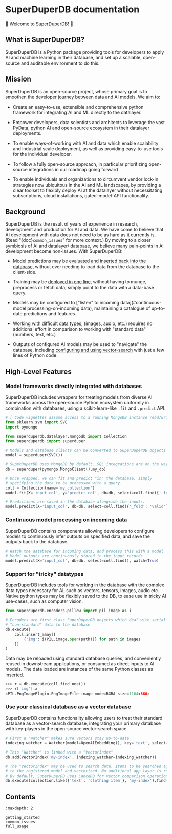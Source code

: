 # SuperDuperDB documentation

🚀 Welcome to SuperDuperDB! 🚀 

## What is SuperDuperDB?

SuperDuperDB is a Python package providing tools for developers to apply AI and machine learning
in their database, and set up a scalable, open-source and auditable environment to do this.

## Mission

SuperDuperDB is an open-source project, whose primary goal is to smoothen the developer journey
between data and AI models. We aim to:

- Create an easy-to-use, extensible and comprehensive python framework for integrating AI and 
  ML directly to the datalayer.
  
- Empower developers, data scientists and architects to leverage the vast PyData, python AI
  and open-source ecosystem in their datalayer deployments.
  
- To enable ways-of-working with AI and data which enable scalability and industrial scale deployment,
  as well as providing easy-to-use tools for the individual developer.
  
- To follow a fully open-source approach, in particular prioritizing open-source integrations 
  in our roadmap going forward

- To enable individuals and organizations to circumvent vendor lock-in strategies now ubiquitous
  in the AI and ML landscapes, by providing a clear toolset to flexibly deploy AI at the 
  datalayer without necessitating subscriptions, cloud installations, gated-model-API functionality.
  
## Background

SuperDuperDB is the result of years of experience in research, development and production for 
AI and data. We have come to believe that AI development with data does not need to be as hard as it 
currently is. (Read "{doc}`common_issues`"
for more context.) By moving to a closer symbiosis of AI and datalayer/ database, we believe
many pain-points in AI development become non-issues. With SuperDuperDB:
  
- Model predictions may be [evaluated and inserted back into the database](#model-frameworks-directly-integrated-with-databases), without ever needing 
  to load data from the database to the client-side.

- Training may be [deployed in one line](#model-frameworks-directly-integrated-with-databases), without having to munge, preprocess or fetch data;
  simply point to the data with a data-base query.

- Models may be configured to ["listen" to incoming data](#continuous-model processing-on-incoming data), maintaining a catalogue of up-to-date
  predictions and features.
  
- Working [with difficult data types](#support-for-tricky-datatypes), (images, audio, etc.) requires no additional effort in comparison
  to working with "standard data" (numbers, text, etc.)
  
- Outputs of configured AI models may be used to "navigate" the database, including [configuring
  and using vector-search](#use-your-classical-database-as-a-vector-database)
  with just a few lines of Python code.

## High-Level Features

### Model frameworks directly integrated with databases

SuperDuperDB includes wrappers for treating models from diverse AI frameworks across the open-source Python ecosystem uniformly in combination with databases, using a scikit-learn-like
`.fit` and `.predict` API.

```python
# [ Code vignettes assume access to a running MongoDB instance read/write ]
from sklearn.svm import SVC
import pymongo

from superduperdb.datalayer.mongodb import Collection
from superduperdb import superduper

# Models and database clients can be converted to SuperDuperDB objects with a simple wrapper.
model = superduper(SVC())

# SuperDuperDB uses MongoDB by default. SQL integrations are on the way.
db = superduper(pymongo.MongoClient().my_db)

# Once wrapped, we can fit and predict "in" the database, simply
# specifying the data to be processed with a query.
coll = Collection(name='my_collection')
model.fit(X='input_col', y='predict_col', db=db, select=coll.find({'_fold': 'train'}))

# Predictions are saved in the database alongside the inputs.
model.predict(X='input_col', db=db, select=coll.find({'_fold': 'valid'}))
```

### Continuous model processing on incoming data
SuperDuperDB contains components allowing developers to configure models to continuously infer outputs on specified data, and save the outputs back to the database.

```python
# Watch the database for incoming data, and process this with a model
# Model outputs are continuously stored in the input records
model.predict(X='input_col', db=db, select=coll.find(), watch=True)
```

### Support for "tricky" datatypes

SuperDuperDB includes tools for working in the database with the complex data types necessary for AI, such as vectors, tensors, images, audio etc. Native python types may be flexibly saved to the DB, to ease use in tricky AI use-cases, such as computer vision.

```python
from superduperdb.encoders.pillow import pil_image as i

# Encoders are first class SuperDuperDB objects which deal with serializing
# "non-standard" data to the database
db.execute(
    coll.insert_many([
        {'img': i(PIL.image.open(path))} for path in images
    ])
)
```

Data may be reloaded using standard database queries, and conveniently reused in downstream applications, or consumed as direct inputs to AI models.
The data loaded are instances of the same Python classes as inserted.

```python
>>> r = db.execute(coll.find_one())
>>> r['img'].x
<PIL.PngImagePlugin.PngImageFile image mode=RGBA size=1164x860> 
```

### Use your classical database as a vector database

SuperDuperDB contains functionality allowing users to treat their standard database as a vector-search database, integrating your primary database with key-players in the open-source vector-search space.
```python
# First a "Watcher" makes sure vectors stay up-to-date
indexing_watcher = Watcher(model=OpenAIEmbedding(), key='text', select=collection.find())

# This "Watcher" is linked with a "VectorIndex"
db.add(VectorIndex('my-index', indexing_watcher=indexing_watcher))

# The "VectorIndex" may be used to search data. Items to be searched against are passed 
# to the registered model and vectorized. No additional app layer is required.
# By default, SuperDuperDB uses LanceDB for vector comparison operations
db.execute(collection.like({'text': 'clothing item'}, 'my-index').find({'brand': 'Nike'}))
```

## Contents

```{toctree}
:maxdepth: 2

getting_started
common_issues
full_usage
```